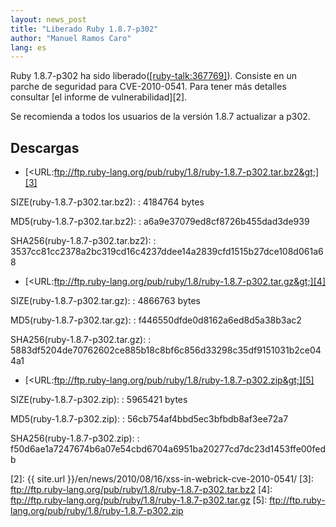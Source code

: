 ```yaml
---
layout: news_post
title: "Liberado Ruby 1.8.7-p302"
author: "Manuel Ramos Caro"
lang: es
---
```


Ruby 1.8.7-p302 ha sido liberado([\[ruby-talk:367769\]][1]). Consiste en
un parche de seguridad para CVE-2010-0541. Para tener más detalles
consultar [el informe de vulnerabilidad][2].

Se recomienda a todos los usuarios de la versión 1.8.7 actualizar a
p302.

## Descargas

* [&lt;URL:ftp://ftp.ruby-lang.org/pub/ruby/1.8/ruby-1.8.7-p302.tar.bz2&gt;][3]

SIZE(ruby-1.8.7-p302.tar.bz2):
: 4184764 bytes

MD5(ruby-1.8.7-p302.tar.bz2):
: a6a9e37079ed8cf8726b455dad3de939

SHA256(ruby-1.8.7-p302.tar.bz2):
: 3537cc81cc2378a2bc319cd16c4237ddee14a2839cfd1515b27dce108d061a68

* [&lt;URL:ftp://ftp.ruby-lang.org/pub/ruby/1.8/ruby-1.8.7-p302.tar.gz&gt;][4]

SIZE(ruby-1.8.7-p302.tar.gz):
: 4866763 bytes

MD5(ruby-1.8.7-p302.tar.gz):
: f446550dfde0d8162a6ed8d5a38b3ac2

SHA256(ruby-1.8.7-p302.tar.gz):
: 5883df5204de70762602ce885b18c8bf6c856d33298c35df9151031b2ce044a1

* [&lt;URL:ftp://ftp.ruby-lang.org/pub/ruby/1.8/ruby-1.8.7-p302.zip&gt;][5]

SIZE(ruby-1.8.7-p302.zip):
: 5965421 bytes

MD5(ruby-1.8.7-p302.zip):
: 56cb754af4bbd5ec3bfbdb8af3ee72a7

SHA256(ruby-1.8.7-p302.zip):
: f50d6ae1a7247674b6a07e54cbd6704a6951ba20277cd7dc23d1453ffe00fedb



[1]: http://blade.nagaokaut.ac.jp/cgi-bin/scat.rb/ruby/ruby-talk/367769
[2]: {{ site.url }}/en/news/2010/08/16/xss-in-webrick-cve-2010-0541/
[3]: ftp://ftp.ruby-lang.org/pub/ruby/1.8/ruby-1.8.7-p302.tar.bz2
[4]: ftp://ftp.ruby-lang.org/pub/ruby/1.8/ruby-1.8.7-p302.tar.gz
[5]: ftp://ftp.ruby-lang.org/pub/ruby/1.8/ruby-1.8.7-p302.zip
